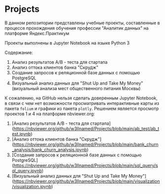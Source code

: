 # Projects

В данном репозитории представлены учебные проекты, составленные в процессе прохождения обучения профессии "Аналитик данных" на платформе Яндекс.Практикум

Проекты выполнены в Jupyter Notebook на языке Python 3

Содержание:
1. Анализ результатов A/B - теста для стартапа
2. Анализ оттока клиентов банка "Скрудж"
3. Создание запросов к реляционной базе данных с помощью PostgreSQL
4. Визуальный анализ данных для "Shut Up and Take My Money" (визуальный анализа мест общественного питания Москвы)


К сожалению, на GitHub нельзя сделать доверенным Jupyter Notebook, в связи с чем нет возможности просматривать интерактивные карты из пакета `folium` и графики из пакета `plotly`. Решением является просмотр проектов 1 и 4 на платформе nbviewer.org:

1. [Анализ результатов A/B - теста для стартапа] (https://nbviewer.org/github/w3llnamed/Projects/blob/main/ab_test/ab_test.ipynb)
2. [Анализ оттока клиентов банка "Скрудж"] (https://nbviewer.org/github/w3llnamed/Projects/blob/main/bank_churn_analysis/bank_churn_analysis.ipynb)
3. [Создание запросов к реляционной базе данных с помощью PostgreSQL] (https://nbviewer.org/github/w3llnamed/Projects/blob/main/sql_query/sql_query.ipynb)
4. [Визуальный анализ данных для "Shut Up and Take My Money"] (https://nbviewer.org/github/w3llnamed/Projects/blob/main/visualization/visualization.ipynb)

